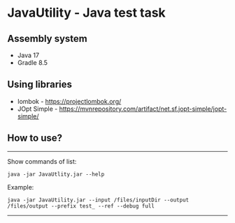 # JavaUtility - Java test task

## Assembly system

- Java 17
- Gradle 8.5


## Using libraries

* lombok - https://projectlombok.org/
* JOpt Simple - https://mvnrepository.com/artifact/net.sf.jopt-simple/jopt-simple/

## How to use?
***

Show commands of list:

```
java -jar JavaUtlity.jar --help
```

Example:

```
java -jar JavaUtility.jar --input /files/inputDir --output /files/output --prefix test_ --ref --debug full
```

***